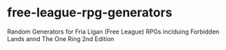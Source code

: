 # free-league-rpg-generators
 Random Generators for Fria Ligan (Free League) RPGs inclduing Forbidden Lands annd The One Ring 2nd Edition
